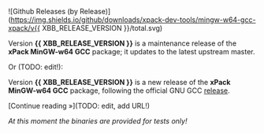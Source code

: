 ![Github Releases (by Release)](https://img.shields.io/github/downloads/xpack-dev-tools/mingw-w64-gcc-xpack/v{{ XBB_RELEASE_VERSION }}/total.svg)

Version **{{ XBB_RELEASE_VERSION }}** is a maintenance release of the **xPack MinGW-w64 GCC** package; it updates to the latest upstream master.

Or (TODO: edit!):

Version **{{ XBB_RELEASE_VERSION }}** is a new release of the **xPack MinGW-w64 GCC** package, following the official GNU GCC [release](https://gcc.gnu.org/releases.html).

[Continue reading »](TODO: edit, add URL!)

_At this moment the binaries are provided for tests only!_
